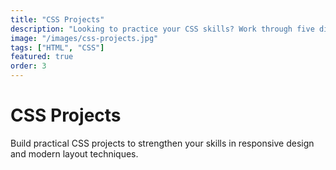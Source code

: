 ```yaml
---
title: "CSS Projects"
description: "Looking to practice your CSS skills? Work through five distinct projects to practice writing semantic HTML, mobile-first designs, media queries, and CSS layout techniques. You'll leverage CSS variables, flexbox and grid, inheritance, and responsive design strategies for supporting multiple device form factors. By completing these projects, you'll gain the confidence and refine your skills to tackle any HTML and CSS challenge in your professional path!"
image: "/images/css-projects.jpg"
tags: ["HTML", "CSS"]
featured: true
order: 3
---
```


# CSS Projects

Build practical CSS projects to strengthen your skills in responsive design and modern layout techniques.
